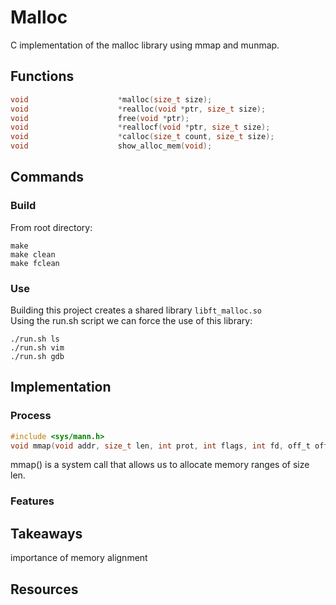 # Malloc
C implementation of the malloc library using mmap and munmap.  

## Functions
```c
void					*malloc(size_t size);
void					*realloc(void *ptr, size_t size);
void					free(void *ptr);
void					*reallocf(void *ptr, size_t size);
void					*calloc(size_t count, size_t size);
void					show_alloc_mem(void);
```

## Commands
### Build
From root directory:

    make
    make clean
    make fclean

### Use
Building this project creates a shared library ```libft_malloc.so```  
Using the run.sh script we can force the use of this library:  

    ./run.sh ls
    ./run.sh vim
    ./run.sh gdb

## Implementation
### Process

```c
#include <sys/mann.h>
void mmap(void addr, size_t len, int prot, int flags, int fd, off_t offset);
```

mmap() is a system call that allows us to allocate memory ranges of size len.


### Features

## Takeaways
importance of memory alignment

## Resources
